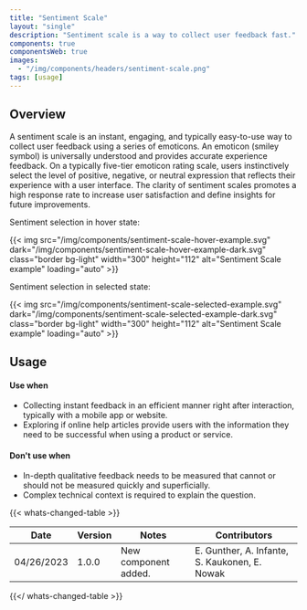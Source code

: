 ```yaml
---
title: "Sentiment Scale"
layout: "single"
description: "Sentiment scale is a way to collect user feedback fast."
components: true
componentsWeb: true
images:
  - "/img/components/headers/sentiment-scale.png"
tags: [usage]
---
```


## Overview

A sentiment scale is an instant, engaging, and typically easy-to-use way to collect user feedback using a series of emoticons. An emoticon (smiley symbol) is universally understood and provides accurate experience feedback. On a typically five-tier emoticon rating scale, users instinctively select the level of positive, negative, or neutral expression that reflects their experience with a user interface. The clarity of sentiment scales promotes a high response rate to increase user satisfaction and define insights for future improvements.

Sentiment selection in hover state:

{{< img src="/img/components/sentiment-scale-hover-example.svg" dark="/img/components/sentiment-scale-hover-example-dark.svg" class="border bg-light" width="300" height="112" alt="Sentiment Scale example" loading="auto" >}}

Sentiment selection in selected state:

{{< img src="/img/components/sentiment-scale-selected-example.svg" dark="/img/components/sentiment-scale-selected-example-dark.svg" class="border bg-light" width="300" height="112" alt="Sentiment Scale example" loading="auto" >}}

## Usage

#### Use when

- Collecting instant feedback in an efficient manner right after interaction, typically with a mobile app or website.
- Exploring if online help articles provide users with the information they need to be successful when using a product or service.

#### Don't use when

- In-depth qualitative feedback needs to be measured that cannot or should not be measured quickly and superficially.
- Complex technical context is required to explain the question.

{{< whats-changed-table >}}

| Date       | Version | Notes                | Contributors                                  |
| ---------- | ------- | -------------------- | --------------------------------------------- |
| 04/26/2023 | 1.0.0   | New component added. | E. Gunther, A. Infante, S. Kaukonen, E. Nowak |

{{</ whats-changed-table >}}

